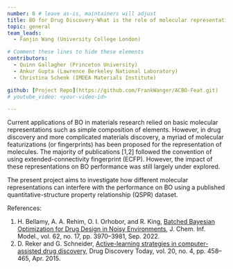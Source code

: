 ```yaml
---
number: 8 # leave as-is, maintainers will adjust
title: BO for Drug Discovery-What is the role of molecular representation?
topic: general
team_leads:
  - Fanjin Wang (University College London)

# Comment these lines to hide these elements
contributors:
  - Quinn Gallagher (Princeton University)
  - Ankur Gupta (Lawrence Berkeley National Laboratory)
  - Christina Schenk (IMDEA Materials Institute)

github: [Project Repo](https://github.com/FrankWanger/ACBO-Feat.git)
# youtube_video: <your-video-id>

---
```


Current applications of BO in materials research relied on basic molecular representations such as simple composition of elements. However, in drug discovery and more complicated materials discovery, a myriad of molecular featurizations (or fingerprints) has been proposed for the representation of molecules. The majority of publications [1,2] followed the convention of using extended-connectivity fingerprint (ECFP). However, the impact of these representations on BO performance was still largely under explored.

The present project aims to investigate how different molecular representations can interfere with the performance on BO using a published quantitative-structure property relationship (QSPR) dataset.

References:

1. H. Bellamy, A. A. Rehim, O. I. Orhobor, and R. King, [Batched Bayesian Optimization for Drug Design in Noisy Environments](https://dx.doi.org/10.1021/acs.jcim.2c00602), J. Chem. Inf. Model., vol. 62, no. 17, pp. 3970–3981, Sep. 2022.
2. D. Reker and G. Schneider, [Active-learning strategies in computer-assisted drug discovery](https://dx.doi.org/10.1016/j.drudis.2014.12.004), Drug Discovery Today, vol. 20, no. 4, pp. 458–465, Apr. 2015.
